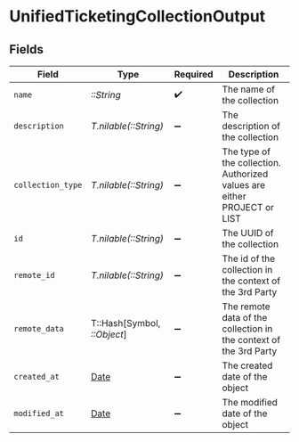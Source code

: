 # UnifiedTicketingCollectionOutput


## Fields

| Field                                                                     | Type                                                                      | Required                                                                  | Description                                                               |
| ------------------------------------------------------------------------- | ------------------------------------------------------------------------- | ------------------------------------------------------------------------- | ------------------------------------------------------------------------- |
| `name`                                                                    | *::String*                                                                | :heavy_check_mark:                                                        | The name of the collection                                                |
| `description`                                                             | *T.nilable(::String)*                                                     | :heavy_minus_sign:                                                        | The description of the collection                                         |
| `collection_type`                                                         | *T.nilable(::String)*                                                     | :heavy_minus_sign:                                                        | The type of the collection. Authorized values are either PROJECT or LIST  |
| `id`                                                                      | *T.nilable(::String)*                                                     | :heavy_minus_sign:                                                        | The UUID of the collection                                                |
| `remote_id`                                                               | *T.nilable(::String)*                                                     | :heavy_minus_sign:                                                        | The id of the collection in the context of the 3rd Party                  |
| `remote_data`                                                             | T::Hash[Symbol, *::Object*]                                               | :heavy_minus_sign:                                                        | The remote data of the collection in the context of the 3rd Party         |
| `created_at`                                                              | [Date](https://ruby-doc.org/stdlib-2.6.1/libdoc/date/rdoc/Date.html)      | :heavy_minus_sign:                                                        | The created date of the object                                            |
| `modified_at`                                                             | [Date](https://ruby-doc.org/stdlib-2.6.1/libdoc/date/rdoc/Date.html)      | :heavy_minus_sign:                                                        | The modified date of the object                                           |